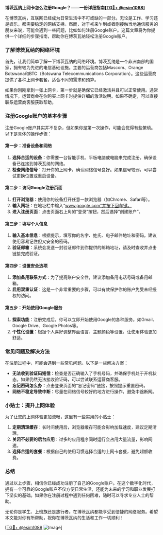 **博茨瓦纳上网卡怎么注册Google？——一份详细指南[[TG💪+ @esim1088](https://t.me/s/esim1088)]**

在博茨瓦纳，互联网已经成为日常生活中不可或缺的一部分。无论是工作、学习还是娱乐，都需要稳定的网络支持。然而，对于初来乍到或者刚接触当地通信服务的朋友来说，可能会遇到一些问题，比如如何注册Google账户。这篇文章将为你提供一个详细的步骤指南，帮助你在博茨瓦纳轻松注册Google账户。

### 了解博茨瓦纳的网络环境

首先，让我们简单了解一下博茨瓦纳的网络环境。博茨瓦纳是一个非洲南部的国家，拥有较为先进的电信基础设施。主要的运营商包括Mascom、Orange Botswana和BTC（Botswana Telecommunications Corporation）。这些运营商提供了各种上网卡套餐，适合不同的需求和预算。

如果你刚刚拿到一张上网卡，第一步就是确保它已经激活并且可以正常使用。通常情况下，运营商会在你购买上网卡时提供详细的激活说明。如果不确定，可以直接联系运营商客服获取帮助。

### 注册Google账户的基本步骤

注册Google账户其实并不复杂，但如果你是第一次操作，可能会觉得有些繁琐。以下是具体的操作步骤：

#### 第一步：准备设备和网络

1. **选择合适的设备**：你需要一台智能手机、平板电脑或电脑来完成注册。确保设备已连接到博茨瓦纳的网络。
2. **检查网络信号**：打开你的上网卡，确认网络信号良好。如果信号较弱，可以尝试更换位置或重启设备。

#### 第二步：访问Google注册页面

1. **打开浏览器**：使用你的设备打开任意一款浏览器（如Chrome、Safari等）。
2. **输入网址**：在地址栏中输入“www.google.com”并按下回车键。
3. **进入注册页面**：点击页面右上角的“登录”按钮，然后选择“创建账户”。

#### 第三步：填写个人信息

1. **输入基本信息**：根据提示，填写你的名字、姓氏、电子邮件地址和密码。建议使用容易记住但又安全的密码。
2. **验证邮箱**：系统会发送一封验证邮件到你提供的邮箱地址，请及时查收并点击链接完成验证。

#### 第四步：设置安全选项

1. **添加备用联系方式**：为了提高账户安全性，建议添加备用电话号码或备用邮箱。
2. **启用双重认证**：这是一个非常重要的步骤，可以有效保护你的账户免受未经授权的访问。

#### 第五步：开始使用Google服务

1. **探索功能**：注册完成后，你可以立即开始使用Google的各种服务，如Gmail、Google Drive、Google Photos等。
2. **个性化设置**：根据个人喜好调整界面语言、主题颜色等设置，让使用体验更加舒适。

### 常见问题及解决方法

在注册过程中，可能会遇到一些常见问题。以下是一些解决方案：

- **无法收到验证码短信**：检查是否正确输入了手机号码，并确保手机处于开机状态。如果仍然无法接收验证码，可以尝试联系运营商客服。
- **忘记密码怎么办**：点击登录页面的“忘记密码”链接，按照提示重置密码。
- **网络不稳定导致中断**：尽量在网络信号较好的地方进行操作，避免中途断网。

### 小贴士：提升上网体验

为了让您的上网体验更加流畅，这里有一些实用的小贴士：

1. **定期清理缓存**：长时间使用后，浏览器缓存可能会影响加载速度，建议定期清理。
2. **关闭不必要的后台应用**：过多的应用程序同时运行会占用大量流量，影响网速。
3. **选择合适的套餐**：根据自己的使用习惯选择合适的上网卡套餐，避免超额收费。

### 总结

通过以上步骤，相信你已经成功注册了自己的Google账户。在这个数字化时代，拥有一个可靠的Google账户不仅方便日常生活，还能为未来的学习和职业发展打下坚实的基础。如果你在注册过程中遇到任何困难，随时可以寻求专业人士的帮助。

无论你是学生、上班族还是旅行者，在博茨瓦纳都能享受到便捷的网络服务。希望本文能对你有所帮助，祝你在博茨瓦纳的生活和工作一切顺利！

[[TG💪+ @esim1088](https://t.me/s/esim1088) ![Image](https://i.postimg.cc/4NQfJmqS/Snipaste-2025-05-13-00-14-12.png)]